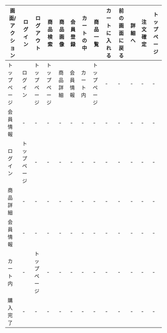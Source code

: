 |画面/アクション|ログイン|ログアウト|商品検索|商品画像|会員登録|カートの中|商品一覧|カートに入れる|前の画面に戻る|詳細へ|注文確定|トップページ|
|-------------|---------------|-------------|------------|-----------|------------|--------------|------------|---------------|-------------|----------|------------|--------------|
|トップページ   |ログイン    |トップページ   |トップページ   |商品詳細|会員情報|カート内|トップページ    |-      |-      |-      |-     |-       |-     |トップページ|
|会員情報       |-          |-       |-        |-       |-       |-      |-              |-      |-      |-      |-     |-      |-     |トップページ|
|ログイン       |トップページ|-          |-          |-       |-       |-      |-              |-      |-      |-      |-      |-      |-     |トップページ|
|商品詳細       |-          |-           |-          |-       |-       |-      |-              |-      |-      |-      |-     |-     |-      |トップページ|
|会員情報       |-          |-          |-       |-       |-       |-      |-             |-       |-      |-      |-     |-      |-       |トップページ|
|カート内       |-           |トップページ   |-         |-        |-        |-      |-            |-       |-      |-      |-     |-    |-       |トップページ|
|購入完了       |-           |-           |-           |-        |-        |-       |-           |-       |-      |-      |-     |-    |トップページ|
